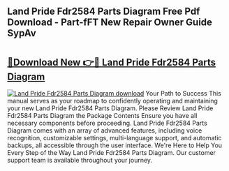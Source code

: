## Land Pride Fdr2584 Parts Diagram Free Pdf Download - Part-fFT New Repair Owner Guide SypAv

# <h2><a href="http://dfly328.blite.top/?on=Land+Pride+Fdr2584+Parts+Diagram">🔗Download New 👉🔴 Land Pride Fdr2584 Parts Diagram</a></h2>

[![Land Pride Fdr2584 Parts Diagram download](https://i.imgur.com/lujVjoI.png)](http://dfly328.blite.top/?on=Land+Pride+Fdr2584+Parts+Diagram)
Your Path to Success This manual serves as your roadmap to confidently operating and maintaining your new Land Pride Fdr2584 Parts Diagram. Please Review Land Pride Fdr2584 Parts Diagram the Package Contents Ensure you have all necessary components before proceeding. Land Pride Fdr2584 Parts Diagram comes with an array of advanced features, including voice recognition, customizable settings, multi-language support, and automatic backups, all accessible through the user interface. We're Here to Help You Every Step of the Way Land Pride Fdr2584 Parts Diagram. Our customer support team is available throughout your journey.
